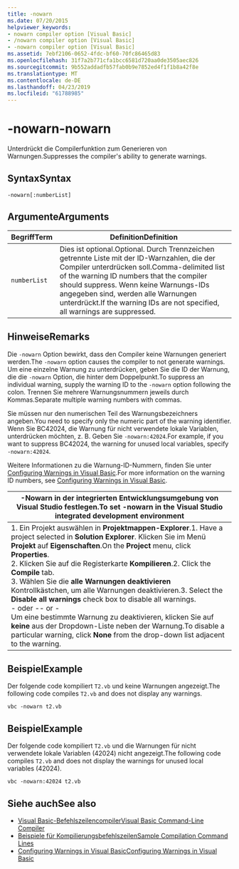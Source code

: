 ```yaml
---
title: -nowarn
ms.date: 07/20/2015
helpviewer_keywords:
- nowarn compiler option [Visual Basic]
- /nowarn compiler option [Visual Basic]
- -nowarn compiler option [Visual Basic]
ms.assetid: 7ebf2106-0652-4fdc-bf60-70fc86465d83
ms.openlocfilehash: 31f7a2b771cfa1bcc6581d720aa0de3505aec826
ms.sourcegitcommit: 9b552addadfb57fab0b9e7852ed4f1f1b8a42f8e
ms.translationtype: MT
ms.contentlocale: de-DE
ms.lasthandoff: 04/23/2019
ms.locfileid: "61788985"
---
```

# <a name="-nowarn"></a><span data-ttu-id="e30a1-102">-nowarn</span><span class="sxs-lookup"><span data-stu-id="e30a1-102">-nowarn</span></span>
<span data-ttu-id="e30a1-103">Unterdrückt die Compilerfunktion zum Generieren von Warnungen.</span><span class="sxs-lookup"><span data-stu-id="e30a1-103">Suppresses the compiler's ability to generate warnings.</span></span>  
  
## <a name="syntax"></a><span data-ttu-id="e30a1-104">Syntax</span><span class="sxs-lookup"><span data-stu-id="e30a1-104">Syntax</span></span>  
  
```  
-nowarn[:numberList]  
```  
  
## <a name="arguments"></a><span data-ttu-id="e30a1-105">Argumente</span><span class="sxs-lookup"><span data-stu-id="e30a1-105">Arguments</span></span>  
  
|<span data-ttu-id="e30a1-106">Begriff</span><span class="sxs-lookup"><span data-stu-id="e30a1-106">Term</span></span>|<span data-ttu-id="e30a1-107">Definition</span><span class="sxs-lookup"><span data-stu-id="e30a1-107">Definition</span></span>|  
|---|---|  
|`numberList`|<span data-ttu-id="e30a1-108">Dies ist optional.</span><span class="sxs-lookup"><span data-stu-id="e30a1-108">Optional.</span></span> <span data-ttu-id="e30a1-109">Durch Trennzeichen getrennte Liste mit der ID-Warnzahlen, die der Compiler unterdrücken soll.</span><span class="sxs-lookup"><span data-stu-id="e30a1-109">Comma-delimited list of the warning ID numbers that the compiler should suppress.</span></span> <span data-ttu-id="e30a1-110">Wenn keine Warnungs-IDs angegeben sind, werden alle Warnungen unterdrückt.</span><span class="sxs-lookup"><span data-stu-id="e30a1-110">If the warning IDs are not specified, all warnings are suppressed.</span></span>|  
  
## <a name="remarks"></a><span data-ttu-id="e30a1-111">Hinweise</span><span class="sxs-lookup"><span data-stu-id="e30a1-111">Remarks</span></span>  
 <span data-ttu-id="e30a1-112">Die `-nowarn` Option bewirkt, dass den Compiler keine Warnungen generiert werden.</span><span class="sxs-lookup"><span data-stu-id="e30a1-112">The `-nowarn` option causes the compiler to not generate warnings.</span></span> <span data-ttu-id="e30a1-113">Um eine einzelne Warnung zu unterdrücken, geben Sie die ID der Warnung, die die `-nowarn` Option, die hinter dem Doppelpunkt.</span><span class="sxs-lookup"><span data-stu-id="e30a1-113">To suppress an individual warning, supply the warning ID to the `-nowarn` option following the colon.</span></span> <span data-ttu-id="e30a1-114">Trennen Sie mehrere Warnungsnummern jeweils durch Kommas.</span><span class="sxs-lookup"><span data-stu-id="e30a1-114">Separate multiple warning numbers with commas.</span></span>  
  
 <span data-ttu-id="e30a1-115">Sie müssen nur den numerischen Teil des Warnungsbezeichners angeben.</span><span class="sxs-lookup"><span data-stu-id="e30a1-115">You need to specify only the numeric part of the warning identifier.</span></span> <span data-ttu-id="e30a1-116">Wenn Sie BC42024, die Warnung für nicht verwendete lokale Variablen, unterdrücken möchten, z. B. Geben Sie `-nowarn:42024`.</span><span class="sxs-lookup"><span data-stu-id="e30a1-116">For example, if you want to suppress BC42024, the warning for unused local variables, specify `-nowarn:42024`.</span></span>  
  
 <span data-ttu-id="e30a1-117">Weitere Informationen zu die Warnung-ID-Nummern, finden Sie unter [Configuring Warnings in Visual Basic](/visualstudio/ide/configuring-warnings-in-visual-basic).</span><span class="sxs-lookup"><span data-stu-id="e30a1-117">For more information on the warning ID numbers, see [Configuring Warnings in Visual Basic](/visualstudio/ide/configuring-warnings-in-visual-basic).</span></span>  
  
|<span data-ttu-id="e30a1-118">-Nowarn in der integrierten Entwicklungsumgebung von Visual Studio festlegen.</span><span class="sxs-lookup"><span data-stu-id="e30a1-118">To set -nowarn in the Visual Studio integrated development environment</span></span>|  
|---|  
|<span data-ttu-id="e30a1-119">1.  Ein Projekt auswählen in **Projektmappen-Explorer**.</span><span class="sxs-lookup"><span data-stu-id="e30a1-119">1.  Have a project selected in **Solution Explorer**.</span></span> <span data-ttu-id="e30a1-120">Klicken Sie im Menü **Projekt** auf **Eigenschaften**.</span><span class="sxs-lookup"><span data-stu-id="e30a1-120">On the **Project** menu, click **Properties**.</span></span> <br /><span data-ttu-id="e30a1-121">2.  Klicken Sie auf die Registerkarte **Kompilieren**.</span><span class="sxs-lookup"><span data-stu-id="e30a1-121">2.  Click the **Compile** tab.</span></span><br /><span data-ttu-id="e30a1-122">3.  Wählen Sie die **alle Warnungen deaktivieren** Kontrollkästchen, um alle Warnungen deaktivieren.</span><span class="sxs-lookup"><span data-stu-id="e30a1-122">3.  Select the **Disable all warnings** check box to disable all warnings.</span></span><br />     <span data-ttu-id="e30a1-123">- oder -</span><span class="sxs-lookup"><span data-stu-id="e30a1-123">- or -</span></span><br />     <span data-ttu-id="e30a1-124">Um eine bestimmte Warnung zu deaktivieren, klicken Sie auf **keine** aus der Dropdown-Liste neben der Warnung.</span><span class="sxs-lookup"><span data-stu-id="e30a1-124">To disable a particular warning, click **None** from the drop-down list adjacent to the warning.</span></span>|  
  
## <a name="example"></a><span data-ttu-id="e30a1-125">Beispiel</span><span class="sxs-lookup"><span data-stu-id="e30a1-125">Example</span></span>  
 <span data-ttu-id="e30a1-126">Der folgende code kompiliert `T2.vb` und keine Warnungen angezeigt.</span><span class="sxs-lookup"><span data-stu-id="e30a1-126">The following code compiles `T2.vb` and does not display any warnings.</span></span>  
  
```console
vbc -nowarn t2.vb  
```  
  
## <a name="example"></a><span data-ttu-id="e30a1-127">Beispiel</span><span class="sxs-lookup"><span data-stu-id="e30a1-127">Example</span></span>  
 <span data-ttu-id="e30a1-128">Der folgende code kompiliert `T2.vb` und die Warnungen für nicht verwendete lokale Variablen (42024) nicht angezeigt.</span><span class="sxs-lookup"><span data-stu-id="e30a1-128">The following code compiles `T2.vb` and does not display the warnings for unused local variables (42024).</span></span>  
  
```console
vbc -nowarn:42024 t2.vb  
```  
  
## <a name="see-also"></a><span data-ttu-id="e30a1-129">Siehe auch</span><span class="sxs-lookup"><span data-stu-id="e30a1-129">See also</span></span>

- [<span data-ttu-id="e30a1-130">Visual Basic-Befehlszeilencompiler</span><span class="sxs-lookup"><span data-stu-id="e30a1-130">Visual Basic Command-Line Compiler</span></span>](../../../visual-basic/reference/command-line-compiler/index.md)
- [<span data-ttu-id="e30a1-131">Beispiele für Kompilierungsbefehlszeilen</span><span class="sxs-lookup"><span data-stu-id="e30a1-131">Sample Compilation Command Lines</span></span>](../../../visual-basic/reference/command-line-compiler/sample-compilation-command-lines.md)
- [<span data-ttu-id="e30a1-132">Configuring Warnings in Visual Basic</span><span class="sxs-lookup"><span data-stu-id="e30a1-132">Configuring Warnings in Visual Basic</span></span>](/visualstudio/ide/configuring-warnings-in-visual-basic)
